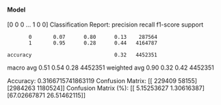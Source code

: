 #### Model
[0 0 0 ... 1 0 0]
Classification Report:
              precision    recall  f1-score   support

           0       0.07      0.80      0.13    287564
           1       0.95      0.28      0.44   4164787

    accuracy                           0.32   4452351
   macro avg       0.51      0.54      0.28   4452351
weighted avg       0.90      0.32      0.42   4452351

Accuracy: 0.3166715741863119
Confusion Matrix:
[[ 229409   58155]
 [2984263 1180524]]
Confusion Matrix (%):
[[ 5.15253627  1.30616387]
 [67.02667871 26.51462115]]
